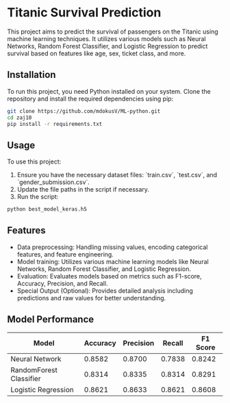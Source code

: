 # Titanic Survival Prediction

This project aims to predict the survival of passengers on the Titanic using machine learning techniques. It utilizes various models such as Neural Networks, Random Forest Classifier, and Logistic Regression to predict survival based on features like age, sex, ticket class, and more.

## Installation

To run this project, you need Python installed on your system. Clone the repository and install the required dependencies using pip:

```bash
git clone https://github.com/mdokusV/ML-python.git
cd zaj10
pip install -r requirements.txt
```

## Usage

To use this project:

1. Ensure you have the necessary dataset files: \`train.csv\`, \`test.csv\`, and \`gender_submission.csv\`.
2. Update the file paths in the script if necessary.
3. Run the script:

```bash
python best_model_keras.h5
```

## Features

- Data preprocessing: Handling missing values, encoding categorical features, and feature engineering.
- Model training: Utilizes various machine learning models like Neural Networks, Random Forest Classifier, and Logistic Regression.
- Evaluation: Evaluates models based on metrics such as F1-score, Accuracy, Precision, and Recall.
- Special Output (Optional): Provides detailed analysis including predictions and raw values for better understanding.

## Model Performance

| Model                  | Accuracy | Precision | Recall | F1 Score |
|------------------------|----------|-----------|--------|----------|
| Neural Network         | 0.8582   | 0.8700    | 0.7838 | 0.8242   |
| RandomForest Classifier| 0.8314   | 0.8335    | 0.8314 | 0.8291   |
| Logistic Regression    | 0.8621   | 0.8633    | 0.8621 | 0.8608   |
